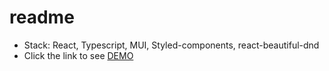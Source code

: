# readme

- Stack: React, Typescript, MUI, Styled-components, react-beautiful-dnd
- Click the link to see [DEMO](https://msaikun.github.io/test-task/)
